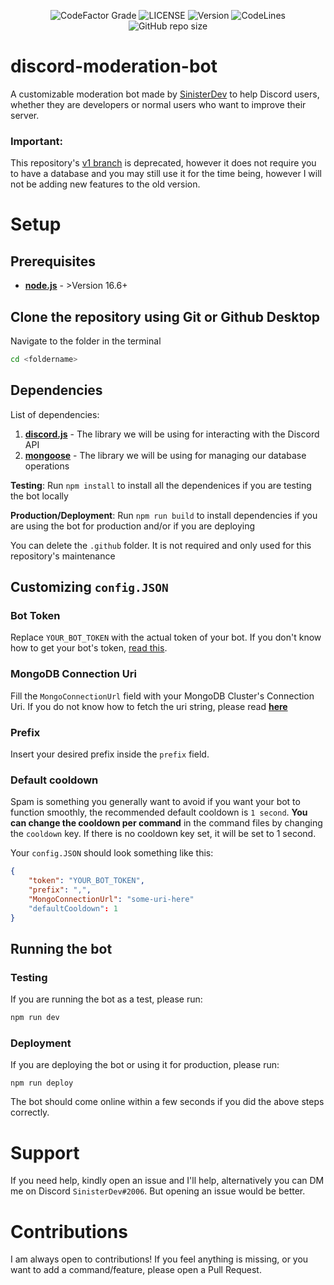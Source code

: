 <div align="center">
  <p>
    <img alt="CodeFactor Grade" src="https://img.shields.io/codefactor/grade/github/SinisterDeveloper/discord-moderation-bot/stable">
    <img alt="LICENSE" src="https://img.shields.io/github/license/SinisterDeveloper/discord-moderation-bot">
    <img alt="Version" src="https://img.shields.io/github/package-json/v/SinisterDeveloper/discord-moderation-bot">
    <img alt="CodeLines" src="https://img.shields.io/tokei/lines/github/SinisterDeveloper/discord-moderation-bot">
    <img alt="GitHub repo size" src="https://img.shields.io/github/repo-size/SinisterDeveloper/discord-moderation-bot">
  </p>
</div>


# discord-moderation-bot

A customizable moderation bot made by [SinisterDev](https://discord.com/users/778140362790404158) to help Discord users, whether they are developers or normal users who want to improve their server.

### Important: 

This repository's [v1 branch](https://github.com/SinisterDeveloper/discord-moderation-bot/tree/v1) is deprecated, however it does not require you to have a database and you may still use it for the time being, however I will not be adding new features to the old version.

# Setup

## Prerequisites

* **[node.js](https://nodejs.org/en/)** - >Version 16.6+

## Clone the repository using Git or Github Desktop

Navigate to the folder in the terminal

```bash
cd <foldername>
```

## Dependencies

List of dependencies:
1. **[discord.js](https://www.npmjs.com/package/discord.js)** - The library we will be using  for interacting with the Discord API
2. **[mongoose](https://www.npmjs.com/package/mongoose)** - The library we will be using for managing our database operations

**Testing**: Run `npm install` to install all the dependenices if you are testing the bot locally 

**Production/Deployment**: Run `npm run build` to install dependencies if you are using the bot for production and/or if you are deploying

You can delete the `.github` folder. It is not required and only used for this repository's maintenance 

## Customizing `config.JSON`

### Bot Token

Replace `YOUR_BOT_TOKEN` with the actual token of your bot. If you don't know how to get your bot's token, [read this](https://www.writebots.com/discord-bot-token/).

### MongoDB Connection Uri

Fill the `MongoConnectionUrl` field with your MongoDB Cluster's Connection Uri. If you do not know how to fetch the uri string, please read **[here](https://docs.mongodb.com/guides/cloud/connectionstring/)**

### Prefix

Insert your desired prefix inside the `prefix` field.

### Default cooldown

Spam is something you generally want to avoid if you want your bot to function smoothly, the recommended default cooldown is `1 second`. **You can change the cooldown per command** in the command files by changing the `cooldown` key. If there is no cooldown key set, it will be set to 1 second.

Your `config.JSON` should look something like this:

```json
{
    "token": "YOUR_BOT_TOKEN", 
    "prefix": ",",
    "MongoConnectionUrl": "some-uri-here"
    "defaultCooldown": 1
}
```
## Running the bot

### Testing

If you are running the bot as a test, please run:

```bash
npm run dev
```

### Deployment

If you are deploying the bot or using it for production, please run:

```
npm run deploy
```

The bot should come online within a few seconds if you did the above steps correctly.

# Support

If you need help, kindly open an issue and I'll help, alternatively you can DM me on Discord `SinisterDev#2006`. But opening an issue would be better.

# Contributions

I am always open to contributions! If you feel anything is missing, or you want to add a command/feature, please open a Pull Request.

